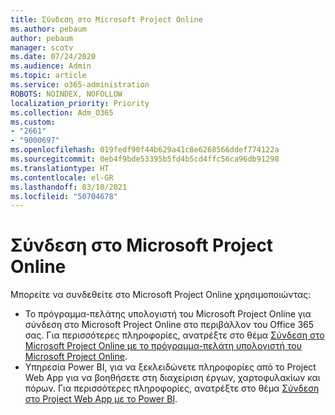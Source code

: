 ```yaml
---
title: Σύνδεση στο Microsoft Project Online
ms.author: pebaum
author: pebaum
manager: scotv
ms.date: 07/24/2020
ms.audience: Admin
ms.topic: article
ms.service: o365-administration
ROBOTS: NOINDEX, NOFOLLOW
localization_priority: Priority
ms.collection: Adm_O365
ms.custom:
- "2661"
- "9000697"
ms.openlocfilehash: 019fedf90f44b629a41c8e6268566ddef774122a
ms.sourcegitcommit: 0eb4f9bde53395b5fd4b5cd4ffc56ca96db91298
ms.translationtype: HT
ms.contentlocale: el-GR
ms.lasthandoff: 03/10/2021
ms.locfileid: "50704678"
---
```

# <a name="connect-to-project-online"></a>Σύνδεση στο Microsoft Project Online

Μπορείτε να συνδεθείτε στο Microsoft Project Online χρησιμοποιώντας:

- Το πρόγραμμα-πελάτης υπολογιστή του Microsoft Project Online για σύνδεση στο Microsoft Project Online στο περιβάλλον του Office 365 σας. Για περισσότερες πληροφορίες, ανατρέξτε στο θέμα [Σύνδεση στο Microsoft Project Online με το πρόγραμμα-πελάτη υπολογιστή του Microsoft Project Online](https://docs.microsoft.com/projectonline/connect-to-project-online-with-the-project-online-desktop-client).  
- Υπηρεσία Power BI, για να ξεκλειδώνετε πληροφορίες από το Project Web App για να βοηθήσετε στη διαχείριση έργων, χαρτοφυλακίων και πόρων. Για περισσότερες πληροφορίες, ανατρέξτε στο θέμα [Σύνδεση στο Project Web App με το Power BI](https://docs.microsoft.com/power-bi/connect-data/service-connect-to-project-online).  
